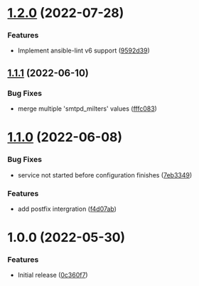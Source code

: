 # [1.2.0](https://github.com/de-it-krachten/ansible-role-opendkim/compare/v1.1.1...v1.2.0) (2022-07-28)


### Features

* Implement ansible-lint v6 support ([9592d39](https://github.com/de-it-krachten/ansible-role-opendkim/commit/9592d395007399a2ac78ed8006fac208e306d7d7))

## [1.1.1](https://github.com/de-it-krachten/ansible-role-opendkim/compare/v1.1.0...v1.1.1) (2022-06-10)


### Bug Fixes

* merge multiple 'smtpd_milters' values ([fffc083](https://github.com/de-it-krachten/ansible-role-opendkim/commit/fffc0831d90becbf633fd02c2e0a9d86fd1897a1))

# [1.1.0](https://github.com/de-it-krachten/ansible-role-opendkim/compare/v1.0.0...v1.1.0) (2022-06-08)


### Bug Fixes

* service not started before configuration finishes ([7eb3349](https://github.com/de-it-krachten/ansible-role-opendkim/commit/7eb3349a631adb886f9bb3837c05b44863e5305c))


### Features

* add postfix intergration ([f4d07ab](https://github.com/de-it-krachten/ansible-role-opendkim/commit/f4d07ab777d54c468ddeaefe2e13a05c8e67cf28))

# 1.0.0 (2022-05-30)


### Features

* Initial release ([0c360f7](https://github.com/de-it-krachten/ansible-role-opendkim/commit/0c360f7eb94a852cc0e84aee2720385822d15a0f))
